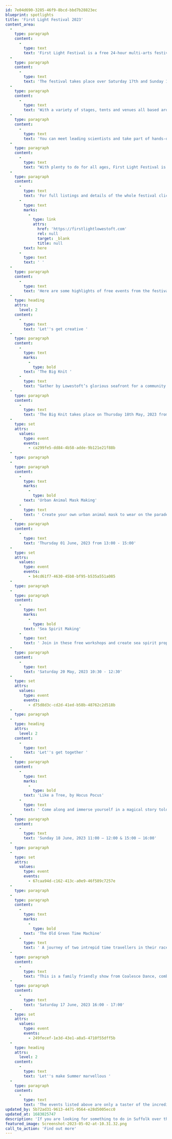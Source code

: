 ```yaml
---
id: 7e04d690-3285-46f9-8bcd-bbd7b28823ec
blueprint: spotlights
title: 'First Light Festival 2023'
content_area:
  -
    type: paragraph
    content:
      -
        type: text
        text: 'First Light Festival is a free 24-hour multi-arts festival in a beautiful coastal setting. Celebrating one cycle of midsummer sun setting and rising over the beach in Britain’s most easterly town.'
  -
    type: paragraph
    content:
      -
        type: text
        text: 'The festival takes place over Saturday 17th and Sunday 18th June with events and activities spread out over the 24-hour period during which the sun will set and rise over the beach.'
  -
    type: paragraph
    content:
      -
        type: text
        text: 'With a variety of stages, tents and venues all based around the beautiful beach front at Lowestoft, there is something for everyone, of all ages, to entertain, learn, make and do. '
  -
    type: paragraph
    content:
      -
        type: text
        text: 'You can meet leading scientists and take part of hands-on science activities; hit the dance floor and get down with dance workshops, and join in with storytelling, crafts and performance sessions.'
  -
    type: paragraph
    content:
      -
        type: text
        text: "With plenty to do for all ages, First Light Festival is a welcoming community gathering that celebrates shared experiences under Suffolk’s midsummer sun.\_"
  -
    type: paragraph
    content:
      -
        type: text
        text: 'For full listings and details of the whole festival click '
      -
        type: text
        marks:
          -
            type: link
            attrs:
              href: 'https://firstlightlowestoft.com'
              rel: null
              target: _blank
              title: null
        text: here
      -
        type: text
        text: ' '
  -
    type: paragraph
    content:
      -
        type: text
        text: 'Here are some highlights of free events from the festival:'
  -
    type: heading
    attrs:
      level: 2
    content:
      -
        type: text
        text: 'Let''s get creative '
  -
    type: paragraph
    content:
      -
        type: text
        marks:
          -
            type: bold
        text: 'The Big Knit '
      -
        type: text
        text: "Gather by Lowestoft’s glorious seafront for a community get-together to knit and crochet blue and green bunting for First Light Festival 2023’s Opening Parade.\_"
  -
    type: paragraph
    content:
      -
        type: text
        text: 'The Big Knit takes place on Thursday 18th May, 2023 from 16:00-18:00'
  -
    type: set
    attrs:
      values:
        type: event
        events:
          - ca299fe5-dd84-4b58-adde-9b121e21f88b
  -
    type: paragraph
  -
    type: paragraph
    content:
      -
        type: text
        marks:
          -
            type: bold
        text: 'Urban Animal Mask Making'
      -
        type: text
        text: ' Create your own urban animal mask to wear on the parade route and help welcome a very exciting visitor to Lowestoft.'
  -
    type: paragraph
    content:
      -
        type: text
        text: 'Thursday 01 June, 2023 from 13:00 - 15:00'
  -
    type: set
    attrs:
      values:
        type: event
        events:
          - b4cd61f7-4630-45b8-bf95-b535a551a085
  -
    type: paragraph
  -
    type: paragraph
    content:
      -
        type: text
        marks:
          -
            type: bold
        text: 'Sea Spirit Making'
      -
        type: text
        text: ' Join in these free workshops and create sea spirit props to shake, wave and swirl at First Light’s Opening Parade in June.'
  -
    type: paragraph
    content:
      -
        type: text
        text: 'Saturday 20 May, 2023 10:30 - 12:30'
  -
    type: set
    attrs:
      values:
        type: event
        events:
          - d75d8d3c-cd2d-41ed-b58b-48762c2d518b
  -
    type: paragraph
  -
    type: heading
    attrs:
      level: 2
    content:
      -
        type: text
        text: 'Let''s get together '
  -
    type: paragraph
    content:
      -
        type: text
        marks:
          -
            type: bold
        text: 'Like a Tree, by Hocus Pocus'
      -
        type: text
        text: ' Come along and immerse yourself in a magical story told with puppets. The storytelling is presented by Suffolk Libraries at First Light Festival and is a free event for all ages.'
  -
    type: paragraph
    content:
      -
        type: text
        text: 'Sunday 18 June, 2023 11:00 – 12:00 & 15:00 – 16:00'
  -
    type: paragraph
  -
    type: set
    attrs:
      values:
        type: event
        events:
          - 67caa94d-c162-413c-a0e9-46f589c7257e
  -
    type: paragraph
  -
    type: paragraph
    content:
      -
        type: text
        marks:
          -
            type: bold
        text: 'The Old Green Time Machine'
      -
        type: text
        text: ' A journey of two intrepid time travellers in their race to save the world from plastic and destruction. It’s a shame their time machine has seen better days!'
  -
    type: paragraph
    content:
      -
        type: text
        text: "This is a family friendly show from Coalesce Dance, combing dance, music, poetry and fun followed by a ‘stay and play’ after the show.\_"
  -
    type: paragraph
    content:
      -
        type: text
        text: 'Saturday 17 June, 2023 16:00 - 17:00'
  -
    type: set
    attrs:
      values:
        type: event
        events:
          - 249fecef-1e3d-43e1-a8a5-4710f55dff5b
  -
    type: heading
    attrs:
      level: 2
    content:
      -
        type: text
        text: 'Let''s make Summer marvellous '
  -
    type: paragraph
    content:
      -
        type: text
        text: 'The events listed above are only a taster of the incredible selection of activities available across Let''s Get Creative so please keep coming back for more!  Explore our listings page to uncover even more events and activities suitable for you and your family.'
updated_by: 5b72ad31-9613-4471-9564-e28d5005ecc0
updated_at: 1683025747
description: 'If you are looking for something to do in Suffolk over the midsummer weekend, then head to Lowestoft and enjoy a fantastic range of entertainment and activity. With a variety of stages, tents and venues all based around the beautiful beach front at Lowestoft, there is something for everyone, of all ages, to entertain, learn, make and do.'
featured_image: Screenshot-2023-05-02-at-10.31.32.png
call_to_action: 'Find out more'
---
```

